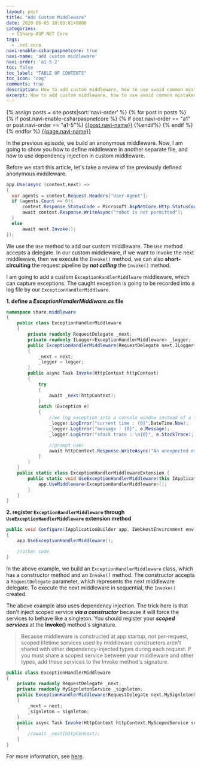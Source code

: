```yaml
---
layout: post
title: "Add Custom Middleware"
date: 2020-06-05 10:03:01+0800
categories:
  - CSharp-ASP.NET Core
tags:
  - .net core
navi-enable-csharpaspnetcore: true
navi-name: 'add custom middleware'
navi-order: 'a1-5-2'
toc: false
toc_label: "TABLE OF CONTENTS"
toc_icon: "cog"
comments: true
description: How to add custom middleware, how to use avoid common mistakes when use DI in your custom middleware.
excerpt: How to add custom middleware, how to use avoid common mistakes when use DI in your custom middleware.
---
```

<!--navigation bar-->
<div class='navi-link-container'>
  {% assign posts = site.posts|sort:'navi-order' %}
  {% for post in posts %}
    {% if post.navi-enable-csharpaspnetcore %}
        {% if post.navi-order == "a1" or 
              post.navi-order == "a1-5"%}
            <a href="{{ site.baseurl }}{{ post.url }}" class='navi-link'>{{post.navi-name}}</a>
        {%endif%}
    {% endif %}
  {% endfor %}
<a class='navi-link' href="">{{page.navi-name}}</a>
</div>
<!--navigation bar-->

In the previous episode, we build an anonymous middleware. Now, I am going to show you how to define middleware in another separate file, and how to use dependency injection in custom middleware.

Before we start this article, let's take a review of the previously defined anonymous middleware.
```c#
app.Use(async (context,next) =>
{
  var agents = context.Request.Headers["User-Agent"];
  if (agents.Count == 0){
      context.Response.StatusCode = Microsoft.AspNetCore.Http.StatusCodes.Status403Forbidden;
      await context.Response.WriteAsync("robot is not permitted");
  }
  else
      await next.Invoke();
});
```
We use the `Use` method to add our custom middleware. The `Use` method accepts a delegate. In our custom middleware, if we want to invoke the next middleware, then we execute the `Invoke()` method, we can also **short-circuiting** the request pipeline by ***not calling*** the `Invoke()` method.

I am going to add a custom `ExceptionHandlerMiddlware` middleware, which can capture exceptions. The caught exception is going to be recorded into a log file by our `ExceptionHandlerMiddlware`.

**1. define a *ExceptionHandlerMiddlware.cs* file**

```c#
namespace share.middleware
{
    public class ExceptionHandlerMiddleware
    {
        private readonly RequestDelegate _next;
        private readonly ILogger<ExceptionHandlerMiddleware> _logger;
        public ExceptionHandlerMiddleware(RequestDelegate next,ILogger<ExceptionHandlerMiddleware> logger)
        {
            _next = next;
            _logger = logger;
        }
        public async Task Invoke(HttpContext httpContext)
        {
            try
            {
                await _next(httpContext);
            }
            catch (Exception e)
            {
                //we log exception into a console window instead of a file.
                _logger.LogError("current time : {0}",DateTime.Now);
                _logger.LogError("message : {0}", e.Message);
                _logger.LogError("stack trace : \n{0}", e.StackTrace);

                //prompt user
                await httpContext.Response.WriteAsync("An unexpected error occur, please contact the website manager.");
            }
        }
    }
    public static class ExceptionHandlerMiddlewareExtension {
        public static void UseExceptionHandlerMiddleware(this IApplicationBuilder app) {
            app.UseMiddleware<ExceptionHandlerMiddleware>();
        }
    }
}
```

**2. register `ExceptionHandlerMiddleware` through `UseExceptionHandlerMiddleware` extension method**

```c#
public void Configure(IApplicationBuilder app, IWebHostEnvironment env)
{
    app.UseExceptionHandlerMiddleware();

    //other code
}
```

In the above example, we build an `ExceptionHandlerMiddleware` class, which has a constructor method and an `Invoke()` method. The constructor accepts a `RequestDelegate` parameter, which represents the next middleware delegate. To execute the next middleware in sequential, the `Invoke()` created.

The above example also uses dependency injection. The trick here is that don't inject scoped service ***via a constructor*** because it will force the services to behave like a singleton. You should register your ***scoped services*** at the **Invoke()** method's signature.

>Because middleware is constructed at app startup, not per-request, scoped lifetime services used by middleware constructors aren't shared with other dependency-injected types during each request. If you must share a scoped service between your middleware and other types, add these services to the Invoke method's signature. 

```c#
public class ExceptionHandlerMiddleware
{
    private readonly RequestDelegate _next;
    private readonly MySignletonService _signleton;
    public ExceptionHandlerMiddleware(RequestDelegate next,MySignletonService signleton)
    {
        _next = next;
        _signleton = signleton;
    }
    public async Task Invoke(HttpContext httpContext,MyScopedService scoped,MyTransientService transient)
    {
        //await _next(httpContext);
    }
}
```

For more information, see [here][1].




[1]:https://docs.microsoft.com/en-us/aspnet/core/fundamentals/middleware/write?view=aspnetcore-3.1#per-request-middleware-dependencies
